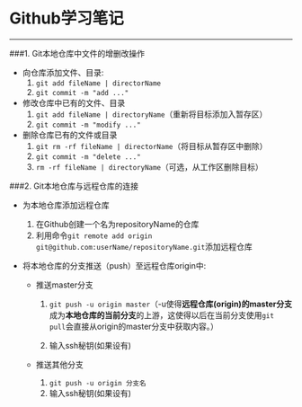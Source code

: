 # Github学习笔记

***

###1. Git本地仓库中文件的增删改操作

* 向仓库添加文件、目录:
  1. ``git add fileName | directorName``
  2. ``git commit -m "add ..."``
* 修改仓库中已有的文件、目录
  1. ``git add fileName | directoryName``（重新将目标添加入暂存区）
  2. ``git commit -m "modify ..."``
* 删除仓库已有的文件或目录
  1. ``git rm -rf fileName | directorName``（将目标从暂存区中删除）
  2. ``git commit -m "delete ..."``
  3. ``rm -rf fileName | directoryName``（可选，从工作区删除目标）

###2. Git本地仓库与远程仓库的连接

* 为本地仓库添加远程仓库
  1. 在Github创建一个名为repositoryName的仓库
  2. 利用命令``git remote add origin git@github.com:userName/repositoryName.git``添加远程仓库

* 将本地仓库的分支推送（push）至远程仓库origin中:

  * 推送master分支

    1. ``git push -u origin master``（-u使得**远程仓库(origin)的master分支**成为**本地仓库的当前分支**的上游，这使得以后在当前分支使用``git pull``会直接从origin的master分支中获取内容。）

    2. 输入ssh秘钥(如果设有)
    
  * 推送其他分支

    1. ``git push -u origin 分支名``
    2. 输入ssh秘钥(如果设有)